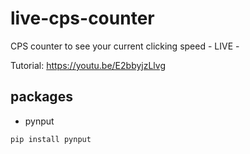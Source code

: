 # live-cps-counter
CPS counter to see your current clicking speed - LIVE -

Tutorial: https://youtu.be/E2bbyjzLlvg

## packages
- pynput
```
pip install pynput
```

